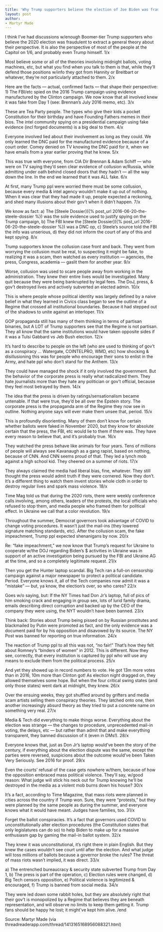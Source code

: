 ```yaml
---
title: 'Why Trump supporters believe the election of Joe Biden was fraudulent'
layout: post
author:
- Martyr Made
---
```


I think I’ve had discussions w/enough Boomer-tier Trump supporters who believe the 2020 election was fraudulent to extract a general theory about their perspective. It is also the perspective of most of the people at the Capitol on 1/6, and probably even Trump himself. 1/x

Most believe some or all of the theories involving midnight ballots, voting machines, etc, but what you find when you talk to them is that, while they’ll defend those positions w/info they got from Hannity or Breitbart or whatever, they’re not particularly attached to them. 2/x

Here are the facts — actual, confirmed facts — that shape their perspective: 1) The FBI/etc spied on the 2016 Trump campaign using evidence manufactured by the Clinton campaign. We now know that all involved knew it was fake from Day 1 (see: Brennan’s July 2016 memo, etc). 3/x

These are Tea Party people. The types who give their kids a pocket Constitution for their birthday and have Founding Fathers memes in their bios. The intel community spying on a presidential campaign using fake evidence (incl forged documents) is a big deal to them. 4/x

Everyone involved lied about their involvement as long as they could. We only learned the DNC paid for the manufactured evidence because of a court order. Comey denied on TV knowing the DNC paid for it, when we have emails from a year earlier proving that he knew. 5/x

This was true with everyone, from CIA Dir Brennan &amp; Adam Schiff — who were on TV saying they’d seen clear evidence of collusion w/Russia, while admitting under oath behind closed doors that they hadn’t — all the way down the line. In the end we learned that it was ALL fake. 6/x

At first, many Trump ppl were worried there must be some collusion, because every media &amp; intel agency wouldn’t make it up out of nothing. When it was clear that they had made it up, people expected a reckoning, and shed many illusions about their gov’t when it didn’t happen. 7/x

We know as fact: a) The [Steele Dossier]({% post_url 2016-06-20-the-steele-dossier %}) was the sole evidence used to justify spying on the Trump campaign, b) The FBI knew the [Steele Dossier]({% post_url 2016-06-20-the-steele-dossier %}) was a DNC op, c) Steele’s source told the FBI the info was unserious, d) they did not inform the court of any of this and kept spying. 8/x

Trump supporters know the collusion case front and back. They went from worrying the collusion must be real, to suspecting it might be fake, to realizing it was a scam, then watched as every institution — agencies, the press, Congress, academia — gaslit them for another year. 9/x

Worse, collusion was used to scare people away from working in the administration. They knew their entire lives would be investigated. Many quit because they were being bankrupted by legal fees. The DoJ, press, &amp; gov’t destroyed lives and actively subverted an elected admin. 10/x

This is where people whose political identity was largely defined by a naive belief in what they learned in Civics class began to see the outline of a Regime that crossed all institutional boundaries. Because it had stepped out of the shadows to unite against an interloper. 11/x

GOP propaganda still has many of them thinking in terms of partisan binaries, but A LOT of Trump supporters see that the Regime is not partisan. They all know that the same institutions would have taken opposite sides if it was a Tulsi Gabbard vs Jeb Bush election. 12/x

It’s hard to describe to people on the left (who are used to thinking of gov’t as a conspiracy … Watergate, COINTELPRO, WMD, etc) how shocking &amp; disillusioning this was for people who encourage their sons to enlist in the Army, and hate ppl who don’t stand for the Anthem. 13/x

They could have managed the shock if it only involved the government. But the behavior of the corporate press is really what radicalized them. They hate journalists more than they hate any politician or gov’t official, because they feel most betrayed by them. 14/x

The idea that the press is driven by ratings/sensationalism became untenable. If that were true, they’d be all over the Epstein story. The corporate press is the propaganda arm of the Regime they now see in outline. Nothing anyone says will ever make them unsee that, period. 15/x

This is profoundly disorienting. Many of them don’t know for certain whether ballots were faked in November 2020, but they know for absolute certain that the press, the FBI, etc would lie to them if there was. They have every reason to believe that, and it’s probably true. 16/x

They watched the press behave like animals for four years. Tens of millions of people will always see Kavanaugh as a gang rapist, based on nothing, because of CNN. And CNN seems proud of that. They led a lynch mob against a high school kid. They cheered on a summer of riots. 17/x

They always claimed the media had liberal bias, fine, whatever. They still thought the press would admit truth if they were cornered. Now they don’t. It’s a different thing to watch them invent stories whole cloth in order to destroy regular lives and spark mass violence. 18/x

Time Mag told us that during the 2020 riots, there were weekly conference calls involving, among others, leaders of the protests, the local officials who refused to stop them, and media people who framed them for political effect. In Ukraine we call that a color revolution. 19/x

Throughout the summer, Democrat governors took advantage of COVID to change voting procedures. It wasn’t just the mail-ins (they lowered signature matching standards, etc). After the collusion scam, the fake impeachment, Trump ppl expected shenanigans by now. 20/x

Re: “fake impeachment,” we now know that Trump’s request for Ukraine to cooperate w/the DOJ regarding Biden’s $ activities in Ukraine was in support of an active investigation being pursued by the FBI and Ukraine AG at the time, and so a completely legitimate request. 21/x

Then you get the Hunter laptop scandal. Big Tech ran a full-on censorship campaign against a major newspaper to protect a political candidate. Period. Everyone knows it, all of the Tech companies now admit it was a “mistake” — but, ya know, the election’s over, so who cares? 22/x

Goes w/o saying, but: If the NY Times had Don Jr’s laptop, full of pics of him smoking crack and engaging in group sex, lots of lurid family drama, emails describing direct corruption and backed up by the CEO of the company they were using, the NYT wouldn’t have been banned. 23/x

Think back: Stories about Trump being pissed on by Russian prostitutes and blackmailed by Putin were promoted as fact, and the only evidence was a document paid for by his opposition and disavowed by its source. The NY Post was banned for reporting on true information. 24/x

The reaction of Trump ppl to all this was not, “no fair!” That’s how they felt about Romney’s “binders of women” in 2012. This is different. Now they see, correctly, that every institution is captured by ppl who will use any means to exclude them from the political process. 25/x

And yet they showed up in record numbers to vote. He got 13m more votes than in 2016, 10m more than Clinton got! As election night dragged on, they allowed themselves some hope. But when the four critical swing states (and only those states) went dark at midnight, they knew. 26/x

Over the ensuing weeks, they got shuffled around by grifters and media scam artists selling them conspiracy theories. They latched onto one, then another increasingly absurd theory as they tried to put a concrete name on something very real. 27/x

Media &amp; Tech did everything to make things worse. Everything about the election was strange — the changes to procedure, unprecedented mail-in voting, the delays, etc — but rather than admit that and make everything transparent, they banned discussion of it (even in DMs!). 28/x

Everyone knows that, just as Don Jr’s laptop would’ve been the story of the century, if everything about the election dispute was the same, except the parties were reversed, suspicions about the outcome would’ve been Taken Very Seriously. See 2016 for proof. 29/x

Even the courts’ refusal of the case gets nowhere w/them, because of how the opposition embraced mass political violence. They’ll say, w/good reason: What judge will stick his neck out for Trump knowing he’ll be destroyed in the media as a violent mob burns down his house? 30/x

It’s a fact, according to Time Magazine, that mass riots were planned in cities across the country if Trump won. Sure, they were “protests,” but they were planned by the same people as during the summer, and everyone knows what it would have meant. Judges have families, too. 31/x

Forget the ballot conspiracies. It’s a fact that governors used COVID to unconstitutionally alter election procedures (the Constitution states that only legislatures can do so) to help Biden to make up for a massive enthusiasm gap by gaming the mail-in ballot system. 32/x

They knew it was unconstitutional, it’s right there in plain English. But they knew the cases wouldn’t see court until after the election. And what judge will toss millions of ballots because a governor broke the rules? The threat of mass riots wasn’t implied, it was direct. 33/x

a) The entrenched bureaucracy &amp; security state subverted Trump from Day 1, b) The press is part of the operation, c) Election rules were changed, d) Big Tech censors opposition, e) Political violence is legitimized &amp; encouraged, f) Trump is banned from social media. 34/x

They were led down some rabbit holes, but they are absolutely right that their gov’t is monopolized by a Regime that believes they are beneath representation, and will observe no limits to keep them getting it. Trump fans should be happy he lost; it might’ve kept him alive. /end

Source: Martyr Made (via threadreaderapp.com/thread/1413165168956088321.html)
